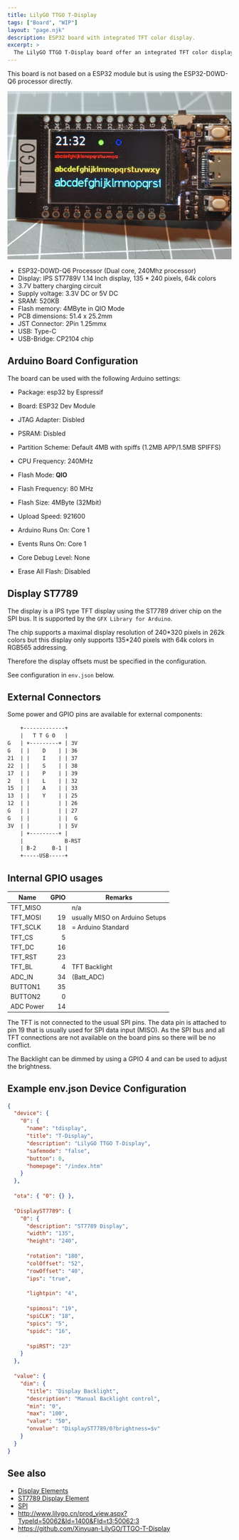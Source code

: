 ```yaml
---
title: LilyGO TTGO T-Display
tags: ["Board", "WIP"]
layout: "page.njk"
description: ESP32 board with integrated TFT color display.
excerpt: >
  The LilyGO TTGO T-Display board offer an integrated TFT color display and a USB-C type connector.
---
```


This board is not based on a ESP32 module but is using the ESP32-D0WD-Q6 processor directly.

![TTGO T-Display](/boards/esp32/ttgo-t-display.jpg)

* ESP32-D0WD-Q6 Processor (Dual core, 240Mhz  processor)
* Display: IPS ST7789V 1.14 Inch display, 135 * 240 pixels, 64k colors
* 3.7V battery charging circuit
* Supply voltage: 3.3V DC or 5V DC
* SRAM: 520KB
* Flash memory: 4MByte in QIO Mode
* PCB dimensions: 51.4 x 25.2mm
* JST Connector: 2Pin 1.25mmx
* USB: Type-C
* USB-Bridge: CP2104 chip


## Arduino Board Configuration

The board can be used with the following Arduino settings:

* Package: esp32 by Espressif
* Board: ESP32 Dev Module

* JTAG Adapter: Disbled
* PSRAM: Disbled
* Partition Scheme: Default 4MB with spiffs (1.2MB APP/1.5MB SPIFFS)
* CPU Frequency: 240MHz
* Flash Mode: **QIO**
* Flash Frequency: 80 MHz
* Flash Size: 4MByte (32Mbit)
* Upload Speed: 921600
* Arduino Runs On: Core 1
* Events Runs On: Core 1
* Core Debug Level: None
* Erase All Flash: Disabled


## Display ST7789

The display is a IPS type TFT display using the ST7789 driver chip on the SPI bus. It is
supported by the `GFX Library for Arduino`.

The chip supports a maximal display resolution of 240\*320 pixels in 262k colors but this
display only supports 135\*240 pixels with 64k colors in RGB565 addressing.

Therefore the display offsets must be specified in the configuration.

See configuration in `env.json` below.


## External Connectors

Some power and GPIO pins are available for external components:

``` txt
    +-------------+
    |   T T G O   |
G   | +---------+ | 3V
G   | |    D    | | 36
21  | |    I    | | 37
22  | |    S    | | 38
17  | |    P    | | 39
2   | |    L    | | 32
15  | |    A    | | 33
13  | |    Y    | | 25
12  | |         | | 26
G   | |         | | 27
G   | |         | |  G
3V  | |         | | 5V
    | +---------+ |
    |             B-RST
    | B-2     B-1 |
    +-----USB-----+
```


## Internal GPIO usages

| Name       | GPIO | Remarks                        |
| ---------- | ---: | ------------------------------ |
| TFT_MISO   |      | n/a                            |
| TFT_MOSI   |   19 | usually MISO on Arduino Setups |
| TFT_SCLK   |   18 | = Arduino Standard             |
| TFT_CS     |    5 |                                |
| TFT_DC     |   16 |                                |
| TFT_RST    |   23 |                                |
| TFT_BL     |    4 | TFT Backlight    |
| ADC_IN     |   34 | (Batt_ADC)                     |
| BUTTON1    |   35 |                                |
| BUTTON2    |    0 |                                |
| ADC Power  |   14 |                                |

The TFT is not connected to the usual SPI pins.
The data pin is attached to pin 19 that is usually used for SPI data input (MISO). As the SPI bus and all TFT connections are not available on the board pins so there will be no conflict.

The Backlight can be dimmed by using a GPIO 4 and can be used to adjust the brightness.


## Example env.json Device Configuration 

``` json
{
  "device": {
    "0": {
      "name": "tdisplay",
      "title": "T-Display",
      "description": "LilyGO TTGO T-Display",
      "safemode": "false",
      "button": 0,
      "homepage": "/index.htm"
    }
  },

  "ota": { "0": {} },

  "DisplayST7789": {
    "0": {
      "description": "ST7789 Display",
      "width": "135",
      "height": "240",

      "rotation": "180",
      "colOffset": "52",
      "rowOffset": "40",
      "ips": "true",

      "lightpin": "4",
 
      "spimosi": "19",
      "spiCLK": "18",
      "spics": "5",
      "spidc": "16",
    
      "spiRST": "23"
    }
  },

  "value": {
    "dim": {
      "title": "Display Backlight",
      "description": "Manual Backlight control",
      "min": "0",
      "max": "100",
      "value": "50",
      "onvalue": "DisplayST7789/0?brightness=$v"
    }
  }
}
```


## See also

* [Display Elements](/elements/display/index.md)
* [ST7789 Display Element](/elements/display/st7789.md)
* [SPI](/dev/spi.md)
* <http://www.lilygo.cn/prod_view.aspx?TypeId=50062&Id=1400&FId=t3:50062:3>
* <https://github.com/Xinyuan-LilyGO/TTGO-T-Display>